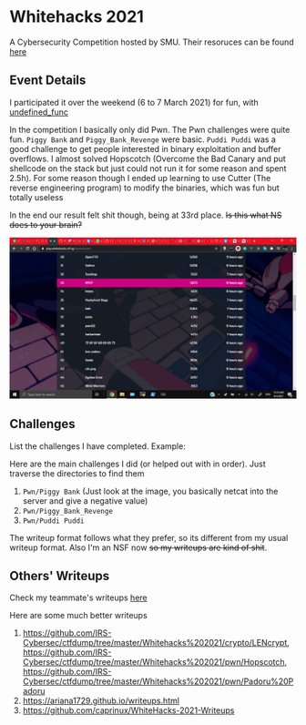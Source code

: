 # Whitehacks 2021

A Cybersecurity Competition hosted by SMU. Their resoruces can be found [here](https://linktr.ee/whitehacks2021)

## Event Details

I participated it over the weekend (6 to 7 March 2021) for fun, with [undefined_func](https://github.com/undefined-func/whitehacks-2021-writeups)

In the competition I basically only did Pwn. The Pwn challenges were quite fun. `Piggy Bank` and `Piggy_Bank_Revenge` were basic. `Puddi Puddi` was a good challenge to get people interested in binary exploitation and buffer overflows. I almost solved Hopscotch (Overcome the Bad Canary and put shellcode on the stack but just could not run it for some reason and spent 2.5h). For some reason though I ended up learning to use Cutter (The reverse engineering program) to modify the binaries, which was fun but totally useless

In the end our result felt shit though, being at 33rd place. ~~Is this what NS does to your brain?~~

![Scoreboard](Scoreboard/main.png)

## Challenges

List the challenges I have completed. Example:

Here are the main challenges I did (or helped out with in order). Just traverse the directories to find them
1. `Pwn/Piggy Bank` (Just look at the image, you basically netcat into the server and give a negative value)
2. `Pwn/Piggy_Bank_Revenge`
3. `Pwn/Puddi Puddi`

The writeup format follows what they prefer, so its different from my usual writeup format. Also I'm an NSF now ~~so my writeups are kind of shit~~.

## Others' Writeups

Check my teammate's writeups [here](https://github.com/undefined-func/whitehacks-2021-writeups)

Here are some much better writeups
1. https://github.com/IRS-Cybersec/ctfdump/tree/master/Whitehacks%202021/crypto/LENcrypt, https://github.com/IRS-Cybersec/ctfdump/tree/master/Whitehacks%202021/pwn/Hopscotch, https://github.com/IRS-Cybersec/ctfdump/tree/master/Whitehacks%202021/pwn/Padoru%20Padoru
2. https://ariana1729.github.io/writeups.html
3. https://github.com/caprinux/WhiteHacks-2021-Writeups